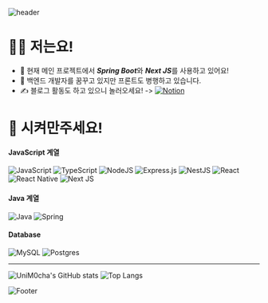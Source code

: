 ![header](https://capsule-render.vercel.app/api?type=waving&color=gradient&&customColorList=18&height=250&section=header&text=UniM0cha&fontColor=fbfbfb&animation=fadeIn)


# 🙋‍♂️ 저는요!
- 🌱 현재 메인 프로젝트에서 ***Spring Boot***와 ***Next JS***를 사용하고 있어요!  
- 💭 백엔드 개발자를 꿈꾸고 있지만 프론트도 병행하고 있습니다.
- ✍️ 블로그 활동도 하고 있으니 놀러오세요! ->
<a href ="https://solstice.oopy.io/">![Notion](https://img.shields.io/badge/Notion-%23000000.svg?style=for-the-badge&logo=notion&logoColor=white)</a>

# 💪 시켜만주세요!

#### JavaScript 계열
![JavaScript](https://img.shields.io/badge/javascript-%23323330.svg?style=for-the-badge&logo=javascript&logoColor=%23F7DF1E)
![TypeScript](https://img.shields.io/badge/typescript-%23007ACC.svg?style=for-the-badge&logo=typescript&logoColor=white)
![NodeJS](https://img.shields.io/badge/node.js-6DA55F?style=for-the-badge&logo=node.js&logoColor=white)
![Express.js](https://img.shields.io/badge/express.js-%23404d59.svg?style=for-the-badge&logo=express&logoColor=%2361DAFB)
![NestJS](https://img.shields.io/badge/nestjs-%23E0234E.svg?style=for-the-badge&logo=nestjs&logoColor=white)
![React](https://img.shields.io/badge/react-%2320232a.svg?style=for-the-badge&logo=react&logoColor=%2361DAFB)
![React Native](https://img.shields.io/badge/react_native-%2320232a.svg?style=for-the-badge&logo=react&logoColor=%2361DAFB)
![Next JS](https://img.shields.io/badge/Next-black?style=for-the-badge&logo=next.js&logoColor=white)

#### Java 계열
![Java](https://img.shields.io/badge/java-%23ED8B00.svg?style=for-the-badge&logo=openjdk&logoColor=white)
![Spring](https://img.shields.io/badge/spring-%236DB33F.svg?style=for-the-badge&logo=spring&logoColor=white)
  
#### Database
![MySQL](https://img.shields.io/badge/mysql-%2300f.svg?style=for-the-badge&logo=mysql&logoColor=white)
![Postgres](https://img.shields.io/badge/postgres-%23316192.svg?style=for-the-badge&logo=postgresql&logoColor=white)
  
<hr/>

![UniM0cha's GitHub stats](https://github-readme-stats.vercel.app/api?username=UniM0cha&show_icons=true)
![Top Langs](https://github-readme-stats.vercel.app/api/top-langs/?username=UniM0cha&layout=compact&langs_count=8)

![Footer](https://capsule-render.vercel.app/api?type=waving&color=gradient&&customColorList=18&height=250&section=footer&text=감사합니다!&fontColor=fbfbfb&animation=fadeIn&fontSize=40)



